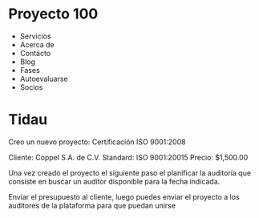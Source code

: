 # Proyecto 100
- Servicios
- Acerca de
- Contácto
- Blog
- Fases
- Autoevaluarse
- Socios

# Tidau
Creo un nuevo proyecto:
   Certificación ISO 9001:2008

   Cliente: Coppel S.A. de C.V.
   Standard: ISO 9001:20015
   Precio: $1,500.00

   Una vez creado el proyecto el siguiente paso el planificar la auditoría
   que consiste en buscar un auditor disponible para la fecha indicada.

   Enviar el presupuesto al cliente, luego puedes enviar el proyecto a los auditores
   de la plataforma para que puedan unirse